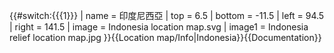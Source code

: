{{#switch:{{{1}}}
| name   = 印度尼西亞
| top    = 6.5
| bottom = -11.5
| left   = 94.5
| right  = 141.5
| image  = Indonesia location map.svg
| image1 = Indonesia relief location map.jpg
}}<noinclude>{{Location map/Info|Indonesia}}{{Documentation}}</noinclude>